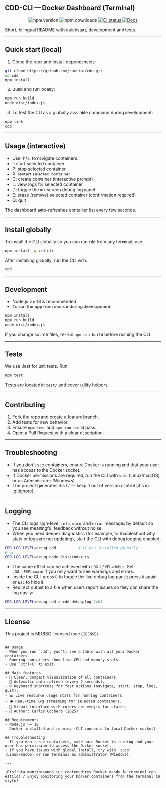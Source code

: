 ## CDD-CLI — Docker Dashboard (Terminal)

<p align="center">
  <img src="https://img.shields.io/npm/v/cdd-cli?color=blue&label=npm%20package" alt="npm version"/>
  <img src="https://img.shields.io/npm/dt/cdd-cli?color=green&label=downloads" alt="npm downloads"/>
  <a href="https://github.com/caertos/cdd/actions/workflows/ci.yml">
    <img src="https://github.com/caertos/cdd/actions/workflows/ci.yml/badge.svg?branch=main" alt="CI status" />
  </a>
  <!-- Documentation published to GitHub Pages -->
  <a href="https://caertos.github.io/cdd/">
    <img src="https://img.shields.io/badge/docs-GitHub%20Pages-blue" alt="Docs" />
  </a>
</p>

Short, bilingual README with quickstart, development and tests.

---

## Quick start (local)

1. Clone the repo and install dependencies:

```bash
git clone https://github.com/caertos/cdd.git
cd cdd
npm install
```

2. Build and run locally:

```bash
npm run build
node dist/index.js
```

3. To test the CLI as a globally available command during development:

```bash
npm link
cdd
```

---

## Usage (interactive)

- Use ↑/↓ to navigate containers.
- I: start selected container
- P: stop selected container
- R: restart selected container
- C: create container (interactive prompt)
- L: view logs for selected container
- D: toggle the on-screen debug log panel
- E: erase (remove) selected container (confirmation required)
- Q: quit

The dashboard auto-refreshes container list every few seconds.

---

## Install globally

To install the CLI globally so you can run `cdd` from any terminal, use:

```bash
npm install -g cdd-cli
```

After installing globally, run the CLI with:

```bash
cdd
```

---

## Development

- Node.js >= 18 is recommended.
- To run the app from source during development:

```bash
npm install
npm run build
node dist/index.js
```

If you change source files, re-run `npm run build` before running the CLI.

---

## Tests

We use Jest for unit tests. Run:

```bash
npm test
```

Tests are located in `test/` and cover utility helpers.

---

## Contributing

1. Fork the repo and create a feature branch.
2. Add tests for new behavior.
3. Ensure `npm test` and `npm run build` pass.
4. Open a Pull Request with a clear description.

---

## Troubleshooting

- If you don't see containers, ensure Docker is running and that your user has access to the Docker socket.
- If Docker permissions are required, run the CLI with `sudo` (Linux/macOS) or as Administrator (Windows).
- The project generates `dist/` — keep it out of version control (it's in .gitignore).

---

## Logging

- The CLI logs high-level `info`, `warn`, and `error` messages by default so you see meaningful feedback without noise.
- When you need deeper diagnostics (for example, to troubleshoot why stats or logs are not updating), start the CLI with debug logging enabled:

```bash
CDD_LOG_LEVEL=debug cdd          # if you installed globally
# or
CDD_LOG_LEVEL=debug node dist/index.js
```

- The same effect can be achieved with `LOG_LEVEL=debug`. Set `LOG_LEVEL=warn` if you only want to see warnings and errors.
- Inside the CLI, press `D` to toggle the live debug log panel; press `D` again or `Esc` to hide it.
- Redirect output to a file when users report issues so they can share the log easily:

```bash
CDD_LOG_LEVEL=debug cdd > cdd-debug.log 2>&1
```

---

## License

This project is MIT/ISC licensed (see `LICENSE`).

   ```

## Usage
- When you run `cdd`, you'll see a table with all your Docker containers.
- Running containers show live CPU and memory stats.
- Use `Ctrl+C` to exit.

## Main features
- 🐳 Clear, compact visualization of all containers.
- 🔄 Automatic data refresh (every 2 seconds).
- ⌨️ Keyboard shortcuts for fast actions (navigate, start, stop, logs, quit).
- 📊 Live resource usage stats for running containers.
- 🪵 Real-time log streaming for selected containers.
- 🎨 Visual interface with colors and emojis for states.
- 👤 Author: Carlos Cochero (2025)

## Requirements
- Node.js >= 18
- Docker installed and running (CLI connects to local Docker socket)

## Troubleshooting
- If you don't see containers, make sure Docker is running and your user has permission to access the Docker socket.
- If you have issues with global install, try with `sudo` (Linux/macOS) or run terminal as administrator (Windows).

---

¡Disfruta monitoreando tus contenedores Docker desde la terminal con estilo! / Enjoy monitoring your Docker containers from the terminal in style!
